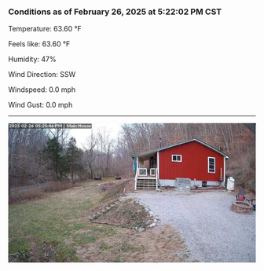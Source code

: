 ### Conditions as of February 26, 2025 at 5:22:02 PM CST 

Temperature: 63.60 &deg;F

Feels like: 63.60 &deg;F

Humidity: 47%

Wind Direction: SSW

Windspeed: 0.0 mph

Wind Gust: 0.0 mph

---

<img src="./images/latest.jpeg"/>

